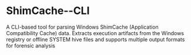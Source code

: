 # ShimCache--CLI
A CLI-based tool for parsing Windows ShimCache (Application Compatibility Cache) data. Extracts execution artifacts from the Windows registry or offline SYSTEM hive files and supports multiple output formats for forensic analysis
